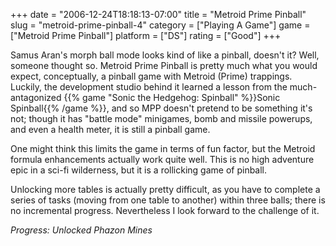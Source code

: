 +++
date = "2006-12-24T18:18:13-07:00"
title = "Metroid Prime Pinball"
slug = "metroid-prime-pinball-4"
category = ["Playing A Game"]
game = ["Metroid Prime Pinball"]
platform = ["DS"]
rating = ["Good"]
+++

Samus Aran's morph ball mode looks kind of like a pinball, doesn't it?  Well, someone thought so.  Metroid Prime Pinball is pretty much what you would expect, conceptually, a pinball game with Metroid (Prime) trappings.  Luckily, the development studio behind it learned a lesson from the much-antagonized {{% game "Sonic the Hedgehog: Spinball" %}}Sonic Spinball{{% /game %}}, and so MPP doesn't pretend to be something it's not; though it has "battle mode" minigames, bomb and missile powerups, and even a health meter, it is still a pinball game.

One might think this limits the game in terms of fun factor, but the Metroid formula enhancements actually work quite well.  This is no high adventure epic in a sci-fi wilderness, but it is a rollicking game of pinball.

Unlocking more tables is actually pretty difficult, as you have to complete a series of tasks (moving from one table to another) within three balls; there is no incremental progress.  Nevertheless I look forward to the challenge of it.

<i>Progress: Unlocked Phazon Mines</i>